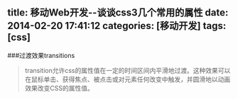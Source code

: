 title: 移动Web开发--谈谈css3几个常用的属性
date: 2014-02-20 17:41:12
categories: [移动开发]
tags: [css]
---

###过渡效果transitions

> transition允许css的属性值在一定的时间区间内平滑地过渡。这种效果可以在鼠标单击、获得焦点、被点击或对元素任何改变中触发，并圆滑地以动画效果改变CSS的属性值。









<!--more-->